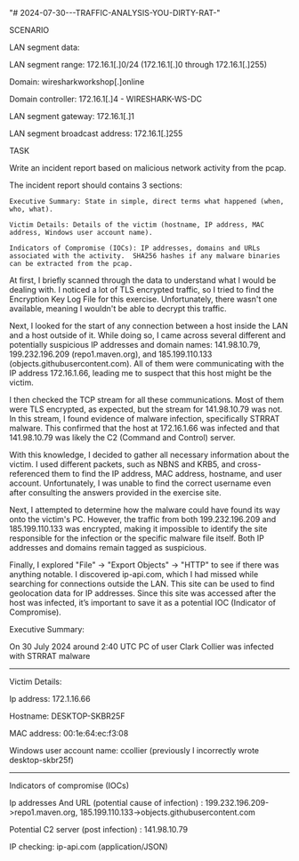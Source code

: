 "# 2024-07-30---TRAFFIC-ANALYSIS-YOU-DIRTY-RAT-" 

SCENARIO

LAN segment data:

  LAN segment range:  172.16.1[.]0/24 (172.16.1[.]0 through 172.16.1[.]255)
  
  Domain:  wiresharkworkshop[.]online
  
  Domain controller:  172.16.1[.]4 - WIRESHARK-WS-DC
  
  LAN segment gateway:  172.16.1[.]1
  
  LAN segment broadcast address:  172.16.1[.]255

TASK

  Write an incident report based on malicious network activity from the pcap.
  
  The incident report should contains 3 sections:
  
    Executive Summary: State in simple, direct terms what happened (when, who, what).
    
    Victim Details: Details of the victim (hostname, IP address, MAC address, Windows user account name).
    
    Indicators of Compromise (IOCs): IP addresses, domains and URLs associated with the activity.  SHA256 hashes if any malware binaries can be extracted from the pcap.
  
At first, I briefly scanned through the data to understand what I would be dealing with. I noticed a lot of TLS encrypted traffic, so I tried to find the Encryption Key Log File for this exercise. Unfortunately, there wasn't one available, meaning I wouldn't be able to decrypt this traffic.

Next, I looked for the start of any connection between a host inside the LAN and a host outside of it. While doing so, I came across several different and potentially suspicious IP addresses and domain names: 141.98.10.79, 199.232.196.209 (repo1.maven.org), and 185.199.110.133 (objects.githubusercontent.com). All of them were communicating with the IP address 172.16.1.66, leading me to suspect that this host might be the victim.

I then checked the TCP stream for all these communications. Most of them were TLS encrypted, as expected, but the stream for 141.98.10.79 was not. In this stream, I found evidence of malware infection, specifically STRRAT malware. This confirmed that the host at 172.16.1.66 was infected and that 141.98.10.79 was likely the C2 (Command and Control) server.

With this knowledge, I decided to gather all necessary information about the victim. I used different packets, such as NBNS and KRB5, and cross-referenced them to find the IP address, MAC address, hostname, and user account. Unfortunately, I was unable to find the correct username even after consulting the answers provided in the exercise site.

Next, I attempted to determine how the malware could have found its way onto the victim's PC. However, the traffic from both 199.232.196.209 and 185.199.110.133 was encrypted, making it impossible to identify the site responsible for the infection or the specific malware file itself. Both IP addresses and domains remain tagged as suspicious.

Finally, I explored "File" -> "Export Objects" -> "HTTP" to see if there was anything notable. I discovered ip-api.com, which I had missed while searching for connections outside the LAN. This site can be used to find geolocation data for IP addresses. Since this site was accessed after the host was infected, it’s important to save it as a potential IOC (Indicator of Compromise).


Executive Summary:

On 30 July 2024 around 2:40 UTC PC of user Clark Collier was infected with STRRAT malware
_________________________________________________________________________________________

Victim Details:

Ip address: 172.1.16.66

Hostname: DESKTOP-SKBR25F

MAC address: 00:1e:64:ec:f3:08

Windows user account name: ccollier (previously I incorrectly wrote desktop-skbr25f)
____________________________________________________________________________________

Indicators of compromise (IOCs)

Ip addresses And URL (potential cause of infection) : 199.232.196.209->repo1.maven.org, 185.199.110.133->objects.githubusercontent.com

Potential C2 server (post infection) : 141.98.10.79

IP checking: ip-api.com (application/JSON)


